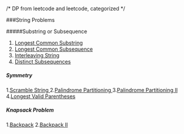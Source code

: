 /* DP from leetcode and leetcode, categorized */


###String Problems

#####Substring or Subsequence
1. [Longest Common Substring](http://www.lintcode.com/en/problem/longest-common-substring/)
2. [Longest Common Subsequence](http://www.lintcode.com/en/problem/longest-common-subsequence/)
3. [Interleaving String](http://www.lintcode.com/en/problem/interleaving-string/)
4. [Distinct Subsequences ](https://leetcode.com/problems/distinct-subsequences/)

##### Symmetry
1.[Scramble String ](https://leetcode.com/problems/scramble-string/)
2.[Palindrome Partitioning ](https://leetcode.com/problems/palindrome-partitioning/)
3.[Palindrome Partitioning II ](https://leetcode.com/problems/palindrome-partitioning-ii/)
4.[Longest Valid Parentheses ](https://leetcode.com/problems/longest-valid-parentheses/)

##### Knapsack Problem
1.[Backpack](http://www.lintcode.com/en/problem/backpack/)
2.[Backpack II](http://www.lintcode.com/en/problem/backpack-ii/)